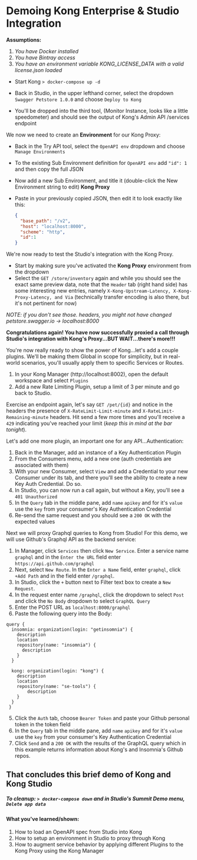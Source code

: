 # Demoing Kong Enterprise & Studio Integration

**Assumptions:**

1. _You have Docker installed_
1. _You have Bintray access_
1. _You have an environment variable KONG_LICENSE_DATA with a valid license.json loaded_

- Start Kong
  `> docker-compose up -d`

- Back in Studio, in the upper lefthand corner, select the dropdown `Swagger Petstore 1.0.0` and choose `Deploy to Kong`
- You'll be dropped into the third tool, (Monitor Instance, looks like a little speedometer) and should see the output of Kong's Admin API /services endpoint

We now we need to create an **Environment** for our Kong Proxy:

* Back in the Try API tool, select the `OpenAPI env` dropdown and choose `Manage Environments`

* To the existing Sub Environment definition for `OpenAPI env` add `"id": 1` and then copy the full JSON

* Now add a new Sub Environment, and title it (double-click the New Environment string to edit) **Kong Proxy**

* Paste in your previously copied JSON, then edit it to look exactly like this:

  ```json
  {
    "base_path": "/v2",
    "host": "localhost:8000",
    "scheme": "http",
    "id":1
  }
  ```

We're now ready to test the Studio's integration with the Kong Proxy.

* Start by making sure you've activated the **Kong Proxy** environment from the dropdown
* Select the `GET /store/inventory` again and while you should see the exact same preview data, note that the `Header` tab (right hand side) has some interesting new entries, namely `X-Kong-Upstream-Latency, X-Kong-Proxy-Latency, and Via` (technically transfer encoding is also there, but it's not pertinent for now)

*NOTE: if you don't see those. headers, you might not have changed petstore.swagger.io -> localhost:8000*



**Congratulations again! You have now successfully proxied a call through Studio's integration with Kong's Proxy...BUT WAIT...there's more!!!**

You're now really ready to show the power of Kong...let's add a couple plugins. We'll be making them Global in scope for simplicity, but in real-world scenarios, you'll usually apply them to specific Services or Routes.

1. In your Kong Manager (http://localhost:8002), open the default workspace and select `Plugins`
2. Add a new Rate Limiting Plugin, setup a limit of 3 per minute and go back to Studio.

Exercise an endpoint again, let's say `GET /pet/{id}` and notice in the headers the presence of `X-RateLimit-Limit-minute` and `X-RateLimit-Remaining-minute` headers. Hit send a few more times and you'll receive a `429` indicating you've reached your limit (_keep this in mind at the bar tonight_).

Let's add one more plugin, an important one for any API...Authentication:

1. Back in the Manager, add an instance of a Key Authentication Plugin
2. From the Consumers menu, add a new one (auth credentials are associated with them)
3. With your new Consumer, select `View` and add a Credential to your new Consumer under its tab, and there you'll see the ability to create a new Key Auth Credential. Do so.
4. In Studio, you can now run a call again, but without a Key, you'll see a `401 Unauthorized`
5. In the `Query` tab in the middle pane, add `name` `apikey` and for it's `value` use the `key` from your consumer's Key Authentication Credential
6. Re-send the same request and you should see a `200 OK` with the expected values

Next we will proxy Graphql queries to Kong from Studio! For this demo, we will use Github's Graphql API as the backend service:

1. In Manager, click `Services` then click `New Service`.  Enter a service name `graphql` and in the `Enter the URL` field enter `https://api.github.com/graphql`
2. Next, select `New Route`.  In the `Enter a Name` field, enter `graphql`, click `+Add Path` and in the field enter `/graphql`.
3. In Studio, click the `+` button next to Filter text box to create a `New Request`.
4. In the request enter name `/graphql`, click the dropdown to select `Post` and click the `No Body` dropdown to select `GraphQL Query`
5. Enter the POST URL as `localhost:8000/graphql`
6. Paste the following query into the Body:
```
query {
  insomnia: organization(login: "getinsomnia") {
    description
    location
    repository(name: "insomnia") {
      description
    }
  }
  
  kong: organization(login: "kong") {
    description
    location
    repository(name: "se-tools") {
        description
    }
  }
 }
 ```
5. Click the `Auth` tab, choose `Bearer Token` and paste your Github personal token in the token field
6. In the `Query` tab in the middle pane, add `name` `apikey` and for it's `value` use the `key` from your consumer's Key Authentication Credential
7. Click `Send` and a `200 OK` with the results of the GraphQL query which in this example returns information about Kong's and Insomnia's Github repos.


## That concludes this brief demo of Kong and Kong Studio

##### To cleanup: `> docker-compose down` and in Studio's _Summit Demo_ menu, `Delete app data`

#### What you've learned/shown:

1. How to load an OpenAPI spec from Studio into Kong
2. How to setup an environment in Studio to proxy through Kong
3. How to augment service behavior by applying different Plugins to the Kong Proxy using the Kong Manager

